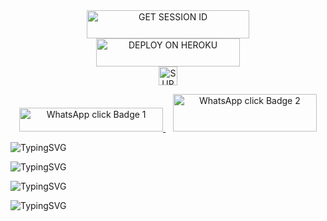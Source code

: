 



<div align="center">
  <a href="https://loft-session-id-6.onrender.com/">
    <img title="GET SESSION ID" src="https://img.shields.io/badge/GET SESSION ID-HERE-ff69b4?style=for-the-badge&logo=render&logoColor=white&labelColor=ff69b4&color=ff69b4" width="260" height="45"/>
  </a>
</div>












<div align="center">
  <a href="https://dashboard.heroku.com/new?template=https://github.com/loftxmd23/LOFT-XMD-S24">
    <img title="DEPLOY ON HEROKU" src="https://img.shields.io/badge/DEPLOY-ON HEROKU-ff69b4?style=for-the-badge&logo=heroku&logoColor=green&labelColor=008000&color=800000" width="230" height="45.1"/>
  </a>
</div>




<div align="center">
  <a href="https://whatsapp.com/channel/0029Vb6B9xFCxoAseuG1g610">
    <img height="30" title="SUPPORT CHANNEL" src="https://img.shields.io/badge/Support%20Channel-ff69b4?style=for-the-badge&logo=whatsapp&logoColor=white&labelColor=ff69b4&color=ff69b4">
  </a>
</div>



<p align="center">
  <a href="https://wa.me/255778018545">
    <img src="https://img.shields.io/badge/WhatsApp-click-FF69B4?style=for-the-badge&logo=whatsapp&logoColor=white" width="230" height="38" alt="WhatsApp click Badge 1"/>
  </a>
  &nbsp;&nbsp;
  <a href="https://wa.me/255778018545">
    <img src="https://img.shields.io/badge/WhatsApp-click-008000?style=for-the-badge&logo=whatsapp&logoColor=white" width="230" height="60" alt="WhatsApp click Badge 2"/>
  </a>
</p>





![TypingSVG](https://readme-typing-svg.herokuapp.com?font=Rockstar-ExtraBold&size=100&pause=1000&color=FF69B4&center=true&vCenter=true&width=815&height=60&lines=▭+▬+▭+▬+▭+▬+▭+▬+▭+▬+▭)


![TypingSVG](https://readme-typing-svg.herokuapp.com?font=Rockstar-ExtraBold&size=100&pause=1000&color=FF69B4&center=true&vCenter=true&width=815&height=60&lines=▭+▬+▭+▬+▭+▬+▭+▬+▭+▬+▭)


![TypingSVG](https://readme-typing-svg.herokuapp.com?font=Rockstar-ExtraBold&size=100&pause=1000&color=FF69B4&center=true&vCenter=true&width=815&height=60&lines=▭+▬+▭+▬+▭+▬+▭+▬+▭+▬+▭)


![TypingSVG](https://readme-typing-svg.herokuapp.com?font=Rockstar-ExtraBold&size=100&pause=1000&color=FF69B4&center=true&vCenter=true&width=815&height=60&lines=▭+▬+▭+▬+▭+▬+▭+▬+▭+▬+▭)
